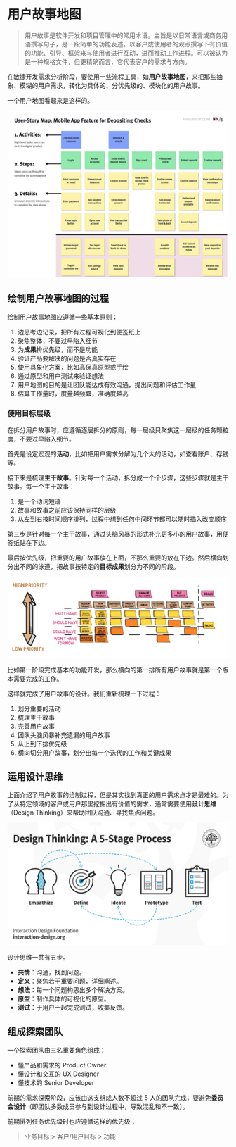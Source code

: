 # 用户故事地图


> 用户故事是软件开发和项目管理中的常用术语。主旨是以日常语言或商务用语撰写句子，是一段简单的功能表述。以客户或使用者的观点撰写下有价值的功能、引导、框架来与使用者进行互动，进而推动工作进程。可以被认为是一种规格文件，但更精确而言，它代表客户的需求与方向。

在敏捷开发需求分析阶段，要使用一些流程工具，如**用户故事地图**，来把那些抽象、模糊的用户需求，转化为具体的、分优先级的、模块化的用户故事。

一个用户地图看起来是这样的。

![](/images/user-story-mapping/user-story.png)

## 绘制用户故事地图的过程

绘制用户故事地图应遵循一些基本原则：

1. 边思考边记录，把所有过程可视化到便签纸上
2. 聚焦整体，不要过早陷入细节
3. 为**成果**排优先级，而不是功能
4. 验证产品要解决的问题是否真实存在
5. 使用具象化方案，比如高保真原型或手绘
6. 通过原型和用户测试来验证想法
7. 用户地图的目的是让团队能达成有效沟通，提出问题和评估工作量
8. 估算工作量时，度量越频繁，准确度越高

### 使用目标层级

在拆分用户故事时，应遵循逐层拆分的原则，每一层级只聚焦这一层级的任务颗粒度，不要过早陷入细节。

首先是设定宏观的**活动**，比如把用户需求分解为几个大的活动，如查看账户、存钱等。

接下来是梳理**主干故事**。针对每一个活动，拆分成一个个步骤，这些步骤就是主干故事。每一个主干故事：

1. 是一个动词短语
2. 故事和故事之前应该保持同样的层级
3. 从左到右按时间顺序排列，过程中想到任何中间环节都可以随时插入改变顺序

第三步是针对每一个主干故事，通过头脑风暴的形式补充更多小的用户故事，用便签纸贴在下边。

最后按优先级，把重要的用户故事放在上面，不那么重要的放在下边。然后横向划分出不同的泳道，把故事按特定的**目标成果**划分为不同的阶段。

![](/images/user-story-mapping/user-story-2.png)

比如第一阶段完成基本的功能开发，那么横向的第一排所有用户故事就是第一个版本需要完成的工作。

这样就完成了用户故事的设计。我们重新梳理一下过程：

1. 划分重要的活动
2. 梳理主干故事
3. 完善用户故事
4. 团队头脑风暴补充遗漏的用户故事
5. 从上到下排优先级
6. 横向切分用户故事，划分出每一个迭代的工作和关键成果

## 运用设计思维

上面介绍了用户故事的绘制过程，但是其实找到真正的用户需求点才是最难的。为了从特定领域的客户或用户那里挖掘出有价值的需求，通常需要使用**设计思维**（Design Thinking）来帮助团队沟通、寻找焦点问题。

![](/images/user-story-mapping/design-thinking.png)

设计思维一共有五步。

- **共情**：沟通，找到问题。
- **定义**：聚焦若干重要问题，详细阐述。
- **想法**：每一个问题构思出多个解决方案。
- **原型**：制作具体的可视化的原型。
- **测试**：于用户一起完成测试，收集反馈。

## 组成探索团队

一个探索团队由三名重要角色组成：

- 懂产品和需求的 Product Owner
- 懂设计和交互的 UX Designer
- 懂技术的 Senior Developer

前期的需求探索阶段，应该由这支组成人数不超过 5 人的团队完成，要避免**委员会设计**（即团队多数成员参与到设计过程中，导致混乱和不一致）。

前期排列任务优先级时也应遵循这样的优先级：

> 业务目标 > 客户/用户目标 > 功能

